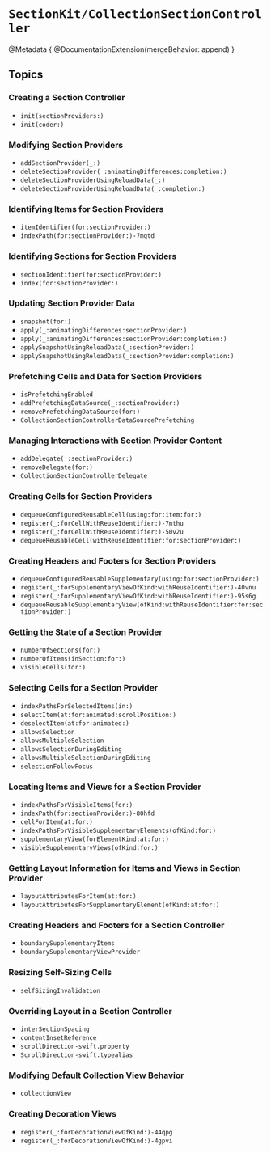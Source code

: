 # ``SectionKit/CollectionSectionController``

@Metadata {
    @DocumentationExtension(mergeBehavior: append)
}

## Topics

### Creating a Section Controller

- ``init(sectionProviders:)``
- ``init(coder:)``

### Modifying Section Providers

- ``addSectionProvider(_:)``
- ``deleteSectionProvider(_:animatingDifferences:completion:)``
- ``deleteSectionProviderUsingReloadData(_:)``
- ``deleteSectionProviderUsingReloadData(_:completion:)``

### Identifying Items for Section Providers

- ``itemIdentifier(for:sectionProvider:)``
- ``indexPath(for:sectionProvider:)-7mqtd``

### Identifying Sections for Section Providers

- ``sectionIdentifier(for:sectionProvider:)``
- ``index(for:sectionProvider:)``

### Updating Section Provider Data

- ``snapshot(for:)``
- ``apply(_:animatingDifferences:sectionProvider:)``
- ``apply(_:animatingDifferences:sectionProvider:completion:)``
- ``applySnapshotUsingReloadData(_:sectionProvider:)``
- ``applySnapshotUsingReloadData(_:sectionProvider:completion:)``

### Prefetching Cells and Data for Section Providers

- ``isPrefetchingEnabled``
- ``addPrefetchingDataSource(_:sectionProvider:)``
- ``removePrefetchingDataSource(for:)``
- ``CollectionSectionControllerDataSourcePrefetching``

### Managing Interactions with Section Provider Content

- ``addDelegate(_:sectionProvider:)``
- ``removeDelegate(for:)``
- ``CollectionSectionControllerDelegate``

### Creating Cells for Section Providers

- ``dequeueConfiguredReusableCell(using:for:item:for:)``
- ``register(_:forCellWithReuseIdentifier:)-7mthu``
- ``register(_:forCellWithReuseIdentifier:)-50v2u``
- ``dequeueReusableCell(withReuseIdentifier:for:sectionProvider:)``

### Creating Headers and Footers for Section Providers

- ``dequeueConfiguredReusableSupplementary(using:for:sectionProvider:)``
- ``register(_:forSupplementaryViewOfKind:withReuseIdentifier:)-40vnu``
- ``register(_:forSupplementaryViewOfKind:withReuseIdentifier:)-95s6g``
- ``dequeueReusableSupplementaryView(ofKind:withReuseIdentifier:for:sectionProvider:)``

### Getting the State of a Section Provider

- ``numberOfSections(for:)``
- ``numberOfItems(inSection:for:)``
- ``visibleCells(for:)``

### Selecting Cells for a Section Provider

- ``indexPathsForSelectedItems(in:)``
- ``selectItem(at:for:animated:scrollPosition:)``
- ``deselectItem(at:for:animated:)``
- ``allowsSelection``
- ``allowsMultipleSelection``
- ``allowsSelectionDuringEditing``
- ``allowsMultipleSelectionDuringEditing``
- ``selectionFollowFocus``

### Locating Items and Views for a Section Provider

- ``indexPathsForVisibleItems(for:)``
- ``indexPath(for:sectionProvider:)-80hfd``
- ``cellForItem(at:for:)``
- ``indexPathsForVisibleSupplementaryElements(ofKind:for:)``
- ``supplementaryView(forElementKind:at:for:)``
- ``visibleSupplementaryViews(ofKind:for:)``

### Getting Layout Information for Items and Views in Section Provider

- ``layoutAttributesForItem(at:for:)``
- ``layoutAttributesForSupplementaryElement(ofKind:at:for:)``

### Creating Headers and Footers for a Section Controller

- ``boundarySupplementaryItems``
- ``boundarySupplementaryViewProvider``

### Resizing Self-Sizing Cells

- ``selfSizingInvalidation``

### Overriding Layout in a Section Controller

- ``interSectionSpacing``
- ``contentInsetReference``
- ``scrollDirection-swift.property``
- ``ScrollDirection-swift.typealias``

### Modifying Default Collection View Behavior

- ``collectionView``

### Creating Decoration Views

- ``register(_:forDecorationViewOfKind:)-44qpg``
- ``register(_:forDecorationViewOfKind:)-4gpvi``
